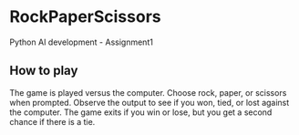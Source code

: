 # RockPaperScissors
Python AI development - Assignment1

## How to play
The game is played versus the computer.
Choose rock, paper, or scissors when prompted.
Observe the output to see if you won, tied, or lost against the computer.
The game exits if you win or lose, but you get a second chance if there is a tie.
